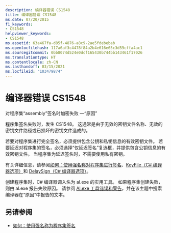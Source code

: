 ```yaml
---
description: 编译器错误 CS1548
title: 编译器错误 CS1548
ms.date: 07/20/2015
f1_keywords:
- CS1548
helpviewer_keywords:
- CS1548
ms.assetid: 63a467fa-d85f-4876-a8c9-2ae5fdebebab
ms.openlocfilehash: 117a6af3c4478f84a2b4e616e65c3d59cffa4ac1
ms.sourcegitcommit: 0bb8074d524e0dcf165430b744bb143461f17026
ms.translationtype: HT
ms.contentlocale: zh-CN
ms.lasthandoff: 03/15/2021
ms.locfileid: "103479874"
---
```

# <a name="compiler-error-cs1548"></a>编译器错误 CS1548

对程序集“assembly”签名时加密失败 —“原因”  
  
 程序集签名失败时，发生 CS1548。 这通常是由于无效的密钥文件名称、无效的密钥文件路径或已损坏的密钥文件造成的。  
  
 若要对程序集进行完全签名，必须提供包含公钥和私钥信息的有效密钥文件。 若要延迟对程序集的签名，必须选择“仅延迟签名”复选框，并提供包含公钥信息的有效密钥文件。 当程序集为延迟签名时，不需要使用私有密钥。  
  
 有关详细信息，请参阅[如何：使用强名称对程序集进行签名](../../../standard/assembly/sign-strong-name.md)、[KeyFile（C# 编译器选项）](../compiler-options/security.md#keyfile)和 [DelaySign（C# 编译器选项）](../compiler-options/security.md#delaysign)。  
  
 创建程序集时，C# 编译器调入名为 al.exe 的实用工具。 如果程序集创建失败，则由 al.exe 报告失败原因。 请参阅 [Al.exe 工具错误和警告](../../../framework/tools/al-exe-assembly-linker.md#errors-and-warnings)，并在该主题中搜索编译器在“原因”中报告的文本。  
  
## <a name="see-also"></a>另请参阅

- [如何：使用强名称为程序集签名](../../../standard/assembly/sign-strong-name.md)
